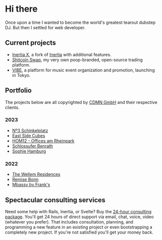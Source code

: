 # Hi there

Once upon a time I wanted to become the world's greatest tearout dubstep DJ. But then I settled for web developer.

## Current projects

- [Inertia X](https://github.com/buhrmi/inertia), a fork of [Inertia](https://inertiajs.com) with additional features.
- [Shitcoin Swap](https://www.shitcoinswap.com), my very own poop-branded, open-source trading platform.
- [VIBE](https://vibe.tokyo), a platform for music event organization and promotion, launching in Tokyo.

## Portfolio

The projects below are all copyrighted by [CDMN GmbH](https://cdmn.de) and their respective clients.

### 2023

- [Nº3 Schinkelplatz](https://no3-schinkelplatz.cdmn.de/en)
- [East Side Cubes](https://www.east-side-cubes.de)
- [HOM12 - Offices am Rheinpark](https://www.hom12.de)
- [Schlossufer Benrath](https://www.schlossufer-benrath.de)
- [Sophie Hamburg](https://sophie.hamburg)

### 2022

- [The Wellem Residences](https://www.thewellemresidences.com)
- [Remise Bonn](https://www.remise-bonn.de)
- [Mbassy by Frank's](https://www.mbassybyfranks.com)

## Spectacular consulting services

Need some help with Rails, Inertia, or Svelte? Buy the [24-hour consulting package](https://www.paypal.com/ncp/payment/DT7QS3QN5YTCN). You'll get 24 hours of direct support via email, chat, voice, video (whatever you prefer). That includes consultation, planning, and programming a new feature in an existing project or even bootstrapping a completely new project. If you're not satisfied you'll get your money back.
